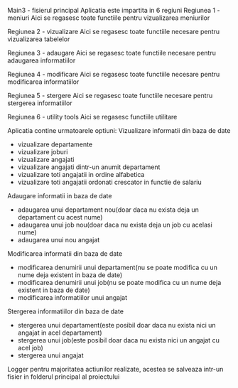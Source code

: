 Main3 - fisierul principal
Aplicatia este impartita in 6 regiuni
Regiunea 1 - meniuri
Aici se regasesc toate functiile pentru vizualizarea meniurilor

Regiunea 2 - vizualizare
Aici se regasesc toate functiile necesare pentru vizualizarea tabelelor

Regiunea 3 - adaugare
Aici se regasesc toate functiile necesare pentru adaugarea informatiilor

Regiunea 4 - modificare
Aici se regasesc toate functiile necesare pentru modificarea informatiilor

Regiunea 5 - stergere
Aici se regasesc toate functiile necesare pentru stergerea informatiilor

Regiunea 6 - utility tools
Aici se regasesc functiile utilitare


Aplicatia contine urmatoarele optiuni:
Vizualizare informatii din baza de date
- vizualizare departamente
- vizualizare joburi
- vizualizare angajati
- vizualizare angajati dintr-un anumit departament
- vizualizare toti angajatii in ordine alfabetica
- vizualizare toti angajatii ordonati crescator in functie de salariu

Adaugare informatii in baza de date
- adaugarea unui departament nou(doar daca nu exista deja un departament cu acest nume)
- adaugarea unui job nou(doar daca nu exista deja un job cu acelasi nume)
- adaugarea unui nou angajat

Modificarea informatii din baza de date
- modificarea denumirii unui departament(nu se poate modifica cu un nume deja existent in baza de date)
- modificarea denumirii unui job(nu se poate modifica cu un nume deja existent in baza de date)
- modificarea informatiilor unui angajat

Stergerea informatiilor din baza de date
- stergerea unui departament(este posibil doar daca nu exista nici un angajat in acel departament)
- stergerea unui job(este posibil doar daca nu exista nici un angajat cu acel job)
- stergerea unui angajat

Logger pentru majoritatea actiunilor realizate, acestea se salveaza intr-un fisier in folderul principal al proiectului

